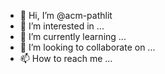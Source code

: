 - 👋 Hi, I’m @acm-pathlit
- 👀 I’m interested in ...
- 🌱 I’m currently learning ...
- 💞️ I’m looking to collaborate on ...
- 📫 How to reach me ...

<!---
acm-pathlit/acm-pathlit is a ✨ special ✨ repository because its `README.md` (this file) appears on your GitHub profile.
You can click the Preview link to take a look at your changes.
--->
